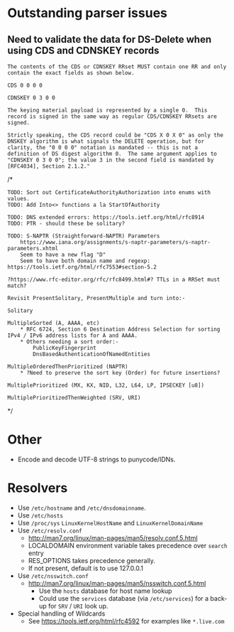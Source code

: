 
# Outstanding parser issues

## Need to validate the data for DS-Delete when using CDS and CDNSKEY records

```
The contents of the CDS or CDNSKEY RRset MUST contain one RR and only
contain the exact fields as shown below.

CDS 0 0 0 0

CDNSKEY 0 3 0 0

The keying material payload is represented by a single 0.  This
record is signed in the same way as regular CDS/CDNSKEY RRsets are
signed.

Strictly speaking, the CDS record could be "CDS X 0 X 0" as only the
DNSKEY algorithm is what signals the DELETE operation, but for
clarity, the "0 0 0 0" notation is mandated -- this is not a
definition of DS digest algorithm 0.  The same argument applies to
"CDNSKEY 0 3 0 0"; the value 3 in the second field is mandated by
[RFC4034], Section 2.1.2."
```


/*

	TODO: Sort out CertificateAuthorityAuthorization into enums with values.
	TODO: Add Into<> functions a la StartOfAuthority
	
	TODO: DNS extended errors: https://tools.ietf.org/html/rfc8914
	TODO: PTR - should these be solitary?
	
	TODO: S-NAPTR (Straightforward-NAPTR) Parameters
	    https://www.iana.org/assignments/s-naptr-parameters/s-naptr-parameters.xhtml
	    Seem to have a new flag "D"
	    Seem to have both domain name and regexp: https://tools.ietf.org/html/rfc7553#section-5.2
	
	?https://www.rfc-editor.org/rfc/rfc8499.html#? TTLs in a RRSet must match?
	
	Revisit PresentSolitary, PresentMultiple and turn into:-
	
	Solitary
	
	MultipleSorted (A, AAAA, etc)
	    * RFC 6724, Section 6 Destination Address Selection for sorting IPv4 / IPv6 address lists for A and AAAA.
	    * Others needing a sort order:-
		    PublicKeyFingerprint
		    DnsBasedAuthenticationOfNamedEntities
	
	MultipleOrderedThenPrioritized (NAPTR)
	    * ?Need to preserve the sort key (Order) for future insertions?
	
	MultiplePrioritized (MX, KX, NID, L32, L64, LP, IPSECKEY [u8])
	
	MultiplePrioritizedThenWeighted (SRV, URI)

 */

# Other

* Encode and decode UTF-8 strings to punycode/IDNs.


# Resolvers

* Use `/etc/hostname` and `/etc/dnsdomainname`.
* Use `/etc/hosts`
* Use `/proc/sys` `LinuxKernelHostName` and `LinuxKernelDomainName`
* Use `/etc/resolv.conf`
    * <http://man7.org/linux/man-pages/man5/resolv.conf.5.html>
    * LOCALDOMAIN environment variable takes precedence over `search` entry
    * RES_OPTIONS takes precedence generally.
    * If not present, default is to use 127.0.0.1
* Use `/etc/nsswitch.conf`
    * <http://man7.org/linux/man-pages/man5/nsswitch.conf.5.html>
        * Use the `hosts` database for host name lookup
        * Could use the `services` database (via `/etc/services`) for a back-up for `SRV` / `URI` look up.
* Special handling of Wildcards
    * See <https://tools.ietf.org/html/rfc4592> for examples like `*.live.com`
